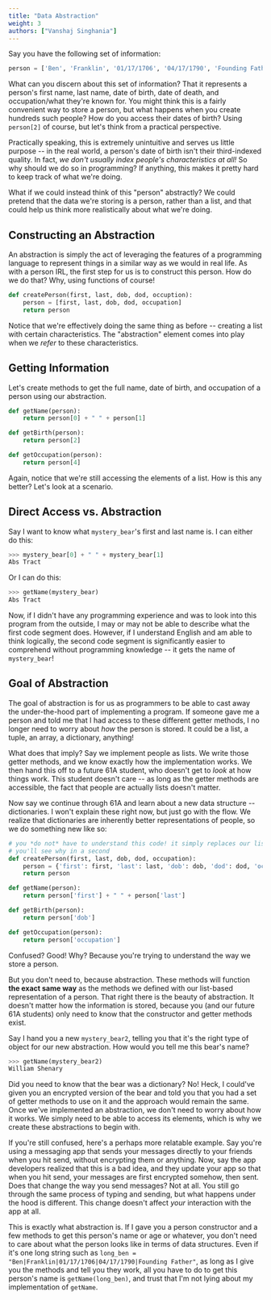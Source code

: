 ```yaml
---
title: "Data Abstraction"
weight: 3
authors: ["Vanshaj Singhania"]
---
```


Say you have the following set of information:

```python
person = ['Ben', 'Franklin', '01/17/1706', '04/17/1790', 'Founding Father']
```

What can you discern about this set of information? That it represents a person's first name, last name, date of birth, date of death, and occupation/what they're known for. You might think this is a fairly convenient way to store a person, but what happens when you create hundreds such people? How do you access their dates of birth? Using `person[2]` of course, but let's think from a practical perspective.

Practically speaking, this is extremely unintuitive and serves us little purpose -- in the real world, a person's date of birth isn't their third-indexed quality. In fact, *we don't usually index people's characteristics at all!* So why should we do so in programming? If anything, this makes it pretty hard to keep track of what we're doing.

What if we could instead think of this "person" abstractly? We could pretend that the data we're storing is a person, rather than a list, and that could help us think more realistically about what we're doing.

## Constructing an Abstraction
An abstraction is simply the act of leveraging the features of a programming language to represent things in a similar way as we would in real life. As with a person IRL, the first step for us is to construct this person. How do we do that? Why, using functions of course!

```python
def createPerson(first, last, dob, dod, occuption):
    person = [first, last, dob, dod, occupation]
    return person
```

Notice that we're effectively doing the same thing as before -- creating a list with certain characteristics. The "abstraction" element comes into play when we *refer* to these characteristics.

## Getting Information
Let's create methods to get the full name, date of birth, and occupation of a person using our abstraction.

```python
def getName(person):
    return person[0] + " " + person[1]

def getBirth(person):
    return person[2]

def getOccupation(person):
    return person[4]
```

Again, notice that we're still accessing the elements of a list. How is this any better? Let's look at a scenario.

## Direct Access vs. Abstraction
Say I want to know what `mystery_bear`'s first and last name is. I can either do this:

```python
>>> mystery_bear[0] + " " + mystery_bear[1]
Abs Tract
```

Or I can do this:

```python
>>> getName(mystery_bear)
Abs Tract
```

Now, if I didn't have any programming experience and was to look into this program from the outside, I may or may not be able to describe what the first code segment does. However, if I understand English and am able to think logically, the second code segment is significantly easier to comprehend without programming knowledge -- it gets the name of `mystery_bear`!

## Goal of Abstraction
The goal of abstraction is for us as programmers to be able to cast away the under-the-hood part of implementing a program. If someone gave me a person and told me that I had access to these different getter methods, I no longer need to worry about *how* the person is stored. It could be a list, a tuple, an array, a dictionary, anything!

What does that imply? Say we implement people as lists. We write those getter methods, and we know exactly how the implementation works. We then hand this off to a future 61A student, who doesn't get to *look* at how things work. This student doesn't care -- as long as the getter methods are accessible, the fact that people are actually lists doesn't matter.

Now say we continue through 61A and learn about a new data structure -- dictionaries. I won't explain these right now, but just go with the flow. We realize that dictionaries are inherently better representations of people, so we do something new like so:

```python
# you *do not* have to understand this code! it simply replaces our list abstraction with something new.
# you'll see why in a second
def createPerson(first, last, dob, dod, occupation):
    person = {'first': first, 'last': last, 'dob': dob, 'dod': dod, 'occupation': occupation}
    return person

def getName(person):
    return person['first'] + " " + person['last']

def getBirth(person):
    return person['dob']

def getOccupation(person):
    return person['occupation']
```

Confused? Good! Why? Because you're trying to understand the way we store a person.

But you don't need to, because abstraction. These methods will function **the exact same way** as the methods we defined with our list-based representation of a person. That right there is the beauty of abstraction. It doesn't matter how the information is stored, because you (and our future 61A students) only need to know that the constructor and getter methods exist.

Say I hand you a new `mystery_bear2`, telling you that it's the right type of object for our new abstraction. How would you tell me this bear's name?

```python
>>> getName(mystery_bear2)
William Shenary
```

Did you need to know that the bear was a dictionary? No! Heck, I could've given you an encrypted version of the bear and told you that you had a set of getter methods to use on it and the approach would remain the same. Once we've implemented an abstraction, we don't need to worry about how it works. We simply need to be able to access its elements, which is why we create these abstractions to begin with.

If you're still confused, here's a perhaps more relatable example. Say you're using a messaging app that sends your messages directly to your friends when you hit send, without encrypting them or anything. Now, say the app developers realized that this is a bad idea, and they update your app so that when you hit send, your messages are first encrypted somehow, then sent. Does that change the way you send messages? Not at all. You still go through the same process of typing and sending, but what happens under the hood is different. This change doesn't affect *your* interaction with the app at all.

This is exactly what abstraction is. If I gave you a person constructor and a few methods to get this person's name or age or whatever, you don't need to care about what the person looks like in terms of data structures. Even if it's one long string such as `long_ben = "Ben|Franklin|01/17/1706|04/17/1790|Founding Father"`, as long as I give you the methods and tell you they work, all you have to do to get this person's name is `getName(long_ben)`, and trust that I'm not lying about my implementation of `getName`.